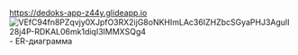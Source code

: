 https://dedoks-app-z44y.glideapp.io
![VEfC94fn8PZqvjy0XJpfO3RX2ijG8oNKHImLAc36IZHZbcSGyaPHJ3AgulI28j4P-RDKAL06mk1diqI3IMMXSQg4](https://user-images.githubusercontent.com/113089428/208038844-0a41a227-80a7-46a2-8b31-a68f32136318.jpg) - ER-диаграмма
